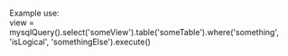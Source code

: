 
Example use:  
view = mysqlQuery().select('someView').table('someTable').where('something', 'isLogical', 'somethingElse').execute()  
